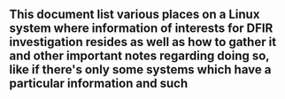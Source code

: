 ## This document list various places on a Linux system where information of interests for DFIR investigation resides as well as how to gather it and other important notes regarding doing so, like if there's only some systems which have a particular information and such
